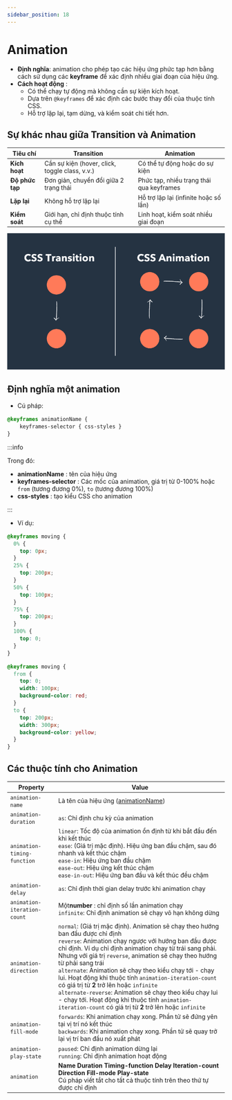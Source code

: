 ```yaml
---
sidebar_position: 18
---
```


# Animation

- **Định nghĩa**: animation cho phép tạo các hiệu ứng phức tạp hơn bằng cách sử dụng các **keyframe** để xác định nhiều giai đoạn của hiệu ứng.
- **Cách hoạt động** :
  - Có thể chạy tự động mà không cần sự kiện kích hoạt.
  - Dựa trên `@keyframes` để xác định các bước thay đổi của thuộc tính CSS.
  - Hỗ trợ lặp lại, tạm dừng, và kiểm soát chi tiết hơn.

## Sự khác nhau giữa Transition và Animation

| Tiêu chí        | Transition                                     | Animation                                |
| --------------- | ---------------------------------------------- | ---------------------------------------- |
| **Kích hoạt**   | Cần sự kiện (hover, click, toggle class, v.v.) | Có thể tự động hoặc do sự kiện           |
| **Độ phức tạp** | Đơn giản, chuyển đổi giữa 2 trạng thái         | Phức tạp, nhiều trạng thái qua keyframes |
| **Lặp lại**     | Không hỗ trợ lặp lại                           | Hỗ trợ lặp lại (infinite hoặc số lần)    |
| **Kiểm soát**   | Giới hạn, chỉ định thuộc tính cụ thể           | Linh hoạt, kiểm soát nhiều giai đoạn     |

![1695743254839](image/animation/1695743254839.png "Ảnh mô tả sự khác nhau giữa Transition với Animation")

## Định nghĩa một animation

- Cú pháp:

```css
@keyframes animationName {
    keyframes-selector { css-styles }
}
```

:::info

Trong đó:

- **animationName** : tên của hiệu ứng
- **keyframes-selector** : Các mốc của animation, giá trị từ 0-100% hoặc `from` (tương đương 0%), `to` (tương đương 100%)
- **css-styles** : tạo kiểu CSS cho animation

:::

- Ví dụ:

```css
@keyframes moving {
  0% {
    top: 0px;
  }
  25% {
    top: 200px;
  }
  50% {
    top: 100px;
  }
  75% {
    top: 200px;
  }
  100% {
    top: 0;
  }
}
```

```css
@keyframes moving {
  from {
    top: 0;
    width: 100px;
    background-color: red;
  }
  to {
    top: 200px;
    width: 300px;
    background-color: yellow;
  }
}
```

## Các thuộc tính cho Animation

| Property                    | Value                                                                                                                                                                                                                                                                                                                                                                                                                                                                                                                                                                                                                               |
| --------------------------- | ----------------------------------------------------------------------------------------------------------------------------------------------------------------------------------------------------------------------------------------------------------------------------------------------------------------------------------------------------------------------------------------------------------------------------------------------------------------------------------------------------------------------------------------------------------------------------------------------------------------------------------- |
| `animation-name`            | Là tên của hiệu ứng ([animationName](#định-nghĩa-một-animation))                                                                                                                                                                                                                                                                                                                                                                                                                                                                                                                                                                    |
| `animation-duration`        | `as`: Chỉ định chu kỳ của animation                                                                                                                                                                                                                                                                                                                                                                                                                                                                                                                                                                                                 |
| `animation-timing-function` | `linear`: Tốc độ của animation ổn định từ khi bắt đầu đến khi kết thúc<br />`ease`: (Giá trị mặc định). Hiệu ứng ban đầu chậm, sau đó nhanh và kết thúc chậm<br />`ease-in`: Hiệu ứng ban đầu chậm<br />`ease-out`: Hiệu ứng kết thúc chậm<br />`ease-in-out`: Hiệu ứng ban đầu và kết thúc đều chậm                                                                                                                                                                                                                                                                                                                                |
| `animation-delay`           | `as`: Chỉ định thời gian delay trước khi animation chạy                                                                                                                                                                                                                                                                                                                                                                                                                                                                                                                                                                             |
| `animation-iteration-count` | Một**number** : chỉ định số lần animation chạy<br />`infinite`: Chỉ định animation sẽ chạy vô hạn không dừng                                                                                                                                                                                                                                                                                                                                                                                                                                                                                                                        |
| `animation-direction`       | `normal`: (Giá trị mặc định). Animation sẽ chạy theo hướng ban đầu được chỉ định<br />`reverse`: Animation chạy ngược với hướng ban đầu được chỉ định. Ví dụ chỉ định animation chạy từ trái sang phải. Nhưng với giá trị `reverse`, animation sẽ chạy theo hướng từ phải sang trái<br />`alternate`: Animation sẽ chạy theo kiểu chạy tới - chạy lui. Hoạt động khi thuộc tính `animation-iteration-count` có giá trị từ **2** trở lên hoặc `infinite`<br />`alternate-reverse`: Animation sẽ chạy theo kiểu chạy lui - chạy tới. Hoạt động khi thuộc tính `animation-iteration-count` có giá trị từ **2** trở lên hoặc `infinite` |
| `animation-fill-mode`       | `forwards`: Khi animation chạy xong. Phần tử sẽ đứng yên tại vị trí nó kết thúc<br />`backwards`: Khi animation chạy xong. Phần tử sẽ quay trở lại vị trí ban đầu nó xuất phát                                                                                                                                                                                                                                                                                                                                                                                                                                                      |
| `animation-play-state`      | `paused`: Chỉ định animation dừng lại<br />`running`: Chỉ định animation hoạt động                                                                                                                                                                                                                                                                                                                                                                                                                                                                                                                                                  |
| `animation`                 | **Name** **Duration** **Timing-function** **Delay** **Iteration-count** **Direction** **Fill-mode** **Play-state** <br />Cú pháp viết tắt cho tất cả thuộc tính trên theo thứ tự được chỉ định                                                                                                                                                                                                                                                                                                                                                                                                                                      |
